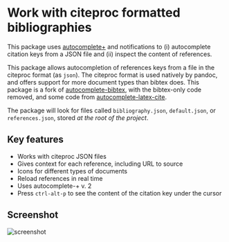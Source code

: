 # Work with citeproc formatted bibliographies

This package uses [autocomplete+] and notifications to (i) autocomplete citation
keys from a JSON file and (ii) inspect the content of references.

[autocomplete+]: https://github.com/saschagehlich/autocomplete-plus

This package allows autocompletion of references keys from a file in the
citeproc format (as `json`). The citeproc format is used natively by pandoc, and
offers support for more document types than bibtex does. This package is a fork
of [autocomplete-bibtex], with the bibtex-only code removed, and some code from
[autocomplete-latex-cite].

[autocomplete-bibtex]: https://github.com/apcshields/autocomplete-bibtex
[autocomplete-latex-cite]: https://github.com/hesstobi/atom-autocomplete-latex-cite

The package will look for files called `bibliography.json`, `default.json`, or
`references.json`, stored *at the root of the project*.

## Key features

- Works with citeproc JSON files
- Gives context for each reference, including URL to source
- Icons for different types of documents
- Reload references in real time
- Uses autocomplete-+ v. 2
- Press `ctrl-alt-p` to see the content of the citation key under the cursor

## Screenshot

![screenshot](img/scrot.png)
